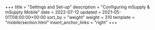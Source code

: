+++
title = "Settings and Set-up"
description = "Configuring mSupply & mSupply Mobile"
date = 2022-07-12
updated = 2021-05-01T08:00:00+00:00
sort_by = "weight"
weight = 310
template = "mobile/section.html"
insert_anchor_links = "right"
+++

